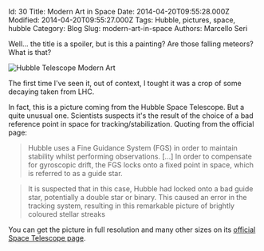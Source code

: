 Id: 30
Title: Modern Art in Space
Date: 2014-04-20T09:55:28.000Z
Modified: 2014-04-20T09:55:27.000Z
Tags: Hubble, pictures, space, hubble
Category: Blog
Slug: modern-art-in-space
Authors: Marcello Seri

Well... the title is a spoiler, but is this a painting? Are those falling meteors? What is that?

![Hubble Telescope Modern Art](http://www.spacetelescope.org/static/archives/images/medium/potw1404a.jpg)

The first time I've seen it, out of context, I tought it was a crop of some decaying taken from LHC.

In fact, this is a picture coming from the Hubble Space Telescope. But a quite unusual one. Scientists suspects it's the result of the choice of a bad reference point in space for tracking/stabilization. Quoting from the official page:

> Hubble uses a Fine Guidance System (FGS) in order to maintain stability whilst performing observations. [...] In order to compensate for gyroscopic drift, the FGS locks onto a fixed point in space, which is referred to as a guide star.

> It is suspected that in this case, Hubble had locked onto a bad guide star, potentially a double star or binary. This caused an error in the tracking system, resulting in this remarkable picture of brightly coloured stellar streaks

You can get the picture in full resolution and many other sizes on its [official Space Telescope page](http://www.spacetelescope.org/images/potw1404a/).